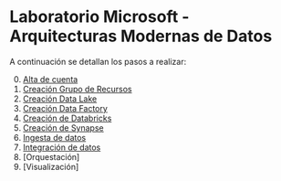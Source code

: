 # Laboratorio Microsoft - Arquitecturas Modernas de Datos

A continuación se detallan los pasos a realizar:

0. [Alta de cuenta](./Alta%20de%20Cuenta.md) 
1. [Creación Grupo de Recursos](./Creaci&oacute;n%20de%20Grupo%20de%20Recurso.md) 
2. [Creación Data Lake](./Creaci&oacute;n%20de%20Data%20Lake.md)
3. [Creación Data Factory](./Creaci&oacute;n%20de%20Data%20Factory.md)
4. [Creación de Databricks](./Creaci&oacute;n%20de%20Databricks.md)
5. [Creación de Synapse](./Creaci&oacute;n%20de%20Synapse.md)
6. [Ingesta de datos](./Ingesta%20de%20datos.md)
7. [Integración de datos](./Integraci&oacute;n%20de%20datos.md)
8. [Orquestación]	
9. [Visualización]
